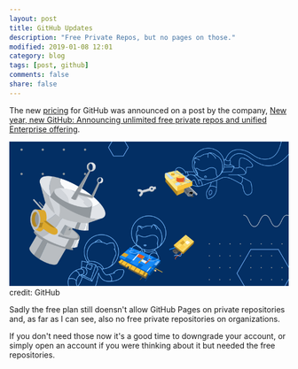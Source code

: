 ```yaml
---
layout: post
title: GitHub Updates
description: "Free Private Repos, but no pages on those."
modified: 2019-01-08 12:01
category: blog
tags: [post, github]
comments: false
share: false
---
```


The new [pricing](https://github.com/pricing) for GitHub was announced on a post by the company, [New year, new GitHub: Announcing unlimited free private repos and unified Enterprise offering](https://blog.github.com/2019-01-07-new-year-new-github/).  

![github](https://raw.githubusercontent.com/mrBatsu/blog/master/docs/images/github.png)  
credit: GitHub

Sadly the free plan still doensn't allow GitHub Pages on private repositories and, as far as I can see, also no free private repositories on organizations.

If you don't need those now it's a good time to downgrade your account, or simply open an account if you were thinking about it but needed the free repositories.
